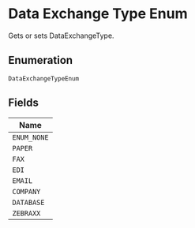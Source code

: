 
# Data Exchange Type Enum

Gets or sets DataExchangeType.

## Enumeration

`DataExchangeTypeEnum`

## Fields

| Name |
|  --- |
| `ENUM_NONE` |
| `PAPER` |
| `FAX` |
| `EDI` |
| `EMAIL` |
| `COMPANY` |
| `DATABASE` |
| `ZEBRAXX` |

